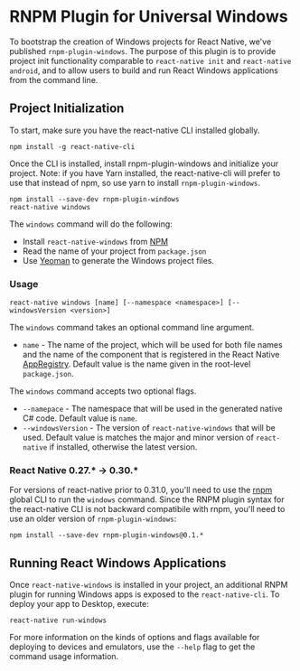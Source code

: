 # RNPM Plugin for Universal Windows

To bootstrap the creation of Windows projects for React Native, we've published `rnpm-plugin-windows`. The purpose of this plugin is to provide project init functionality comparable to `react-native init` and `react-native android`, and to allow users to build and run React Windows applications from the command line.

## Project Initialization

To start, make sure you have the react-native CLI installed globally.

```
npm install -g react-native-cli
```

Once the CLI is installed, install rnpm-plugin-windows and initialize your project. Note: if you have Yarn installed, the react-native-cli will prefer to use that instead of npm, so use yarn to install `rnpm-plugin-windows`.

```
npm install --save-dev rnpm-plugin-windows
react-native windows
```

The `windows` command will do the following:
- Install `react-native-windows` from [NPM](https://www.npmjs.com/package/react-native-windows)
- Read the name of your project from `package.json`  
- Use [Yeoman](http://yeoman.io/) to generate the Windows project files.

### Usage

```
react-native windows [name] [--namespace <namespace>] [--windowsVersion <version>]
```

The `windows` command takes an optional command line argument.
- `name` - The name of the project, which will be used for both file names and the name of the component that is registered in the React Native [AppRegistry](https://facebook.github.io/react-native/docs/appregistry.html). Default value is the name given in the root-level `package.json`.

The `windows` command accepts two optional flags.
- `--namepace` - The namespace that will be used in the generated native C# code. Default value is `name`.
- `--windowsVersion` - The version of `react-native-windows` that will be used. Default value is matches the major and minor version of `react-native` if installed, otherwise the latest version.

### React Native 0.27.* -> 0.30.*

For versions of react-native prior to 0.31.0, you'll need to use the [rnpm](http://github.com/rnpm/rnpm) global CLI to run the `windows` command. Since the RNPM plugin syntax for the react-native CLI is not backward compatibile with rnpm, you'll need to use an older version of `rnpm-plugin-windows`:

```
npm install --save-dev rnpm-plugin-windows@0.1.*
```

## Running React Windows Applications

Once `react-native-windows` is installed in your project, an additional RNPM plugin for running Windows apps is exposed to the `react-native-cli`.  To deploy your app to Desktop, execute:
```
react-native run-windows
```
For more information on the kinds of options and flags available for deploying to devices and emulators, use the `--help` flag to get the command usage information.
